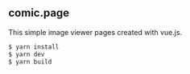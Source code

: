 ## comic.page

This simple image viewer pages created with vue.js.

```sh
$ yarn install
$ yarn dev
$ yarn build
```

